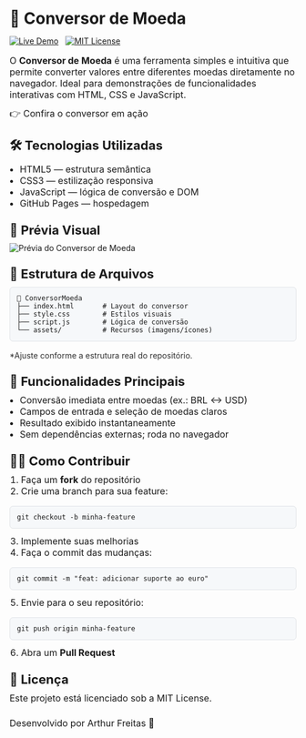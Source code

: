 <h1 style="margin:0 0 12px; font-size:28px; line-height:1.2;">💱 Conversor de Moeda</h1>

<p style="margin:0 0 16px;">
  <a href="https://arthurfreitas15.github.io/ConversorMoeda/" target="_blank" style="display:inline-block; margin-right:8px;">
    <img src="https://img.shields.io/badge/Live-Demo-blue?logo=github" alt="Live Demo" style="vertical-align:middle; border:0;">
  </a>
  <a href="LICENSE" style="display:inline-block;">
    <img src="https://img.shields.io/badge/license-MIT-green.svg" alt="MIT License" style="vertical-align:middle; border:0;">
  </a>
</p>

<p style="margin:0 0 12px; font-size:16px;">
  O <strong>Conversor de Moeda</strong> é uma ferramenta simples e intuitiva que permite converter valores entre diferentes moedas diretamente no navegador.
  Ideal para demonstrações de funcionalidades interativas com HTML, CSS e JavaScript.
</p>

<p style="margin:0 0 20px; font-size:16px;">
  👉 <a href="https://arthurfreitas15.github.io/ConversorMoeda/" target="_blank" style="text-decoration:none;">Confira o conversor em ação</a>
</p>

<h2 style="margin:24px 0 10px; font-size:22px;">🛠️ Tecnologias Utilizadas</h2>
<ul style="margin:0 0 16px 18px; padding:0; font-size:16px;">
  <li>HTML5 — estrutura semântica</li>
  <li>CSS3 — estilização responsiva</li>
  <li>JavaScript — lógica de conversão e DOM</li>
  <li>GitHub Pages — hospedagem</li>
</ul>

<h2 style="margin:24px 0 10px; font-size:22px;">📸 Prévia Visual</h2>
<img src="Screenshot.png" alt="Prévia do Conversor de Moeda" style="max-width:100%; height:auto; display:block; margin:8px 0 16px; border:0;">

<h2 style="margin:24px 0 10px; font-size:22px;">📂 Estrutura de Arquivos</h2>
<pre style="margin:0 0 16px; padding:12px; background:#f6f8fa; border:1px solid #e1e4e8; border-radius:6px; font-size:14px; overflow:auto;"><code>📁 ConversorMoeda
├── index.html       # Layout do conversor
├── style.css        # Estilos visuais
├── script.js        # Lógica de conversão
└── assets/          # Recursos (imagens/ícones)
</code></pre>
<p style="margin:0 0 16px; font-size:14px; opacity:0.9;">*Ajuste conforme a estrutura real do repositório.</p>

<h2 style="margin:24px 0 10px; font-size:22px;">📌 Funcionalidades Principais</h2>
<ul style="margin:0 0 16px 18px; padding:0; font-size:16px;">
  <li>Conversão imediata entre moedas (ex.: BRL ↔ USD)</li>
  <li>Campos de entrada e seleção de moedas claros</li>
  <li>Resultado exibido instantaneamente</li>
  <li>Sem dependências externas; roda no navegador</li>
</ul>

<h2 style="margin:24px 0 10px; font-size:22px;">🧑‍💻 Como Contribuir</h2>
<ol style="margin:0 0 16px 20px; padding:0; font-size:16px;">
  <li>Faça um <strong>fork</strong> do repositório</li>
  <li>Crie uma branch para sua feature:</li>
</ol>
<pre style="margin:0 0 12px; padding:12px; background:#f6f8fa; border:1px solid #e1e4e8; border-radius:6px; font-size:14px; overflow:auto;"><code>git checkout -b minha-feature
</code></pre>
<ol start="3" style="margin:0 0 16px 20px; padding:0; font-size:16px;">
  <li>Implemente suas melhorias</li>
  <li>Faça o commit das mudanças:</li>
</ol>
<pre style="margin:0 0 12px; padding:12px; background:#f6f8fa; border:1px solid #e1e4e8; border-radius:6px; font-size:14px; overflow:auto;"><code>git commit -m "feat: adicionar suporte ao euro"
</code></pre>
<ol start="5" style="margin:0 0 16px 20px; padding:0; font-size:16px;">
  <li>Envie para o seu repositório:</li>
</ol>
<pre style="margin:0 0 12px; padding:12px; background:#f6f8fa; border:1px solid #e1e4e8; border-radius:6px; font-size:14px; overflow:auto;"><code>git push origin minha-feature
</code></pre>
<ol start="6" style="margin:0 0 16px 20px; padding:0; font-size:16px;">
  <li>Abra um <strong>Pull Request</strong></li>
</ol>

<h2 style="margin:24px 0 10px; font-size:22px;">📄 Licença</h2>
<p style="margin:0 0 16px; font-size:16px;">
  Este projeto está licenciado sob a <a href="LICENSE" style="text-decoration:none;">MIT License</a>.
</p>

<p style="margin:24px 0 0; font-size:16px;">
  Desenvolvido por <a href="https://github.com/arthurfreitas15" target="_blank" style="text-decoration:none;">Arthur Freitas</a> 🚀
</p>
